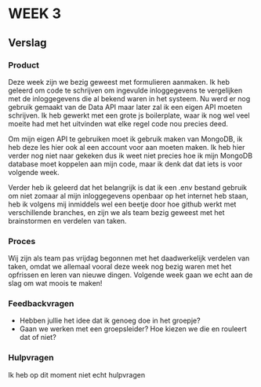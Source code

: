 # WEEK 3

## Verslag

### Product
Deze week zijn we bezig geweest met formulieren aanmaken. Ik heb geleerd om code te schrijven om ingevulde inloggegevens te vergelijken met de inloggegevens die al bekend waren in het systeem. Nu werd er nog gebruik gemaakt van de Data API maar later zal ik een eigen API moeten schrijven. Ik heb gewerkt met een grote js boilerplate, waar ik nog wel veel moeite had met het uitvinden wat elke regel code nou precies deed.

Om mijn eigen API te gebruiken moet ik gebruik maken van MongoDB, ik heb deze les hier ook al een account voor aan moeten maken. Ik heb hier verder nog niet naar gekeken dus ik weet niet precies hoe ik mijn MongoDB database moet koppelen aan mijn code, maar ik denk dat dat iets is voor volgende week.

Verder heb ik geleerd dat het belangrijk is dat ik een .env bestand gebruik om niet zomaar al mijn inloggegevens openbaar op het internet heb staan, heb ik volgens mij inmiddels wel een beetje door hoe github werkt met verschillende branches, en zijn we als team bezig geweest met het brainstormen en verdelen van taken.

### Proces
Wij zijn als team pas vrijdag begonnen met het daadwerkelijk verdelen van taken, omdat we allemaal vooral deze week nog bezig waren met het opfrissen en leren van nieuwe dingen. Volgende week gaan we echt aan de slag om wat moois te maken!

### Feedbackvragen
- Hebben jullie het idee dat ik genoeg doe in het groepje?
- Gaan we werken met een groepsleider? Hoe kiezen we die en rouleert dat of niet?

### Hulpvragen
Ik heb op dit moment niet echt hulpvragen
